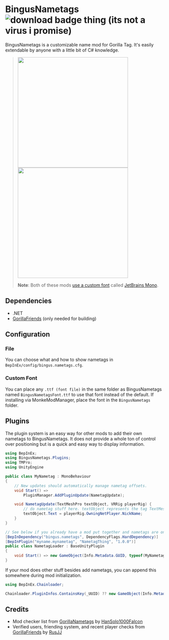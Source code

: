 # BingusNametags ![download badge thing (its not a virus i promise)](https://img.shields.io/github/downloads/sirkingbinx/BingusNametags/total)
BingusNametags is a customizable name mod for Gorilla Tag. It's easily extendable by anyone with a little bit of C# knowledge.

> <img width=350 height=350 src="https://github.com/user-attachments/assets/ad530b19-5795-40d8-95cb-3a697340e041">
> <img width=350 height=350 src="https://github.com/user-attachments/assets/cb126c2f-3cf4-4b40-a405-a0288445a7c6">
>
> <b>Note</b>: Both of these mods <a href="#custom-font">use a custom font</a> called <a href="https://www.jetbrains.com/lp/mono/">JetBrains Mono</a>.

## Dependencies
- .NET
- [GorillaFriends](https://github.com/not-a-bird-09/GorillaFriends) (only needed for building)

## Configuration
### File
You can choose what and how to show nametags in `BepInEx/config/bingus.nametags.cfg`.
### Custom Font
You can place any `.ttf (font file)` in the same folder as BingusNametags named `BingusNametagsFont.ttf` to use that font instead of the default.
If installing via MonkeModManager, place the font in the `BingusNametags` folder.

## Plugins
The plugin system is an easy way for other mods to add their own nametags to BingusNametags. It does not provide a whole ton of control over positioning but is a quick and easy way to display information.
```cs
using BepInEx;
using BingusNametags.Plugins;
using TMPro;
using UnityEngine

public class MyNametag : MonoBehaviour
{
    // New updates should automatically manage nametag offsets.
    void Start() =>
        PluginManager.AddPluginUpdate(NametagUpdate);

    void NametagUpdate(TextMeshPro textObject, VRRig playerRig) {
        // do nametag stuff here. textObject represents the tag TextMeshPro object
        textObject.Text = playerRig.OwningNetPlayer.NickName;
    }
}

// See below if you already have a mod put together and nametags are only an optional feature.
[BepInDependency("bingus.nametags", DependencyFlags.HardDependency)]
[BepInPlugin("myname.mynametag", "NametagThing", "1.0.0")]
public class NametagLoader : BaseUnityPlugin
{
    void Start() => new GameObject(Info.Metadata.GUID, typeof(MyNametag));
}
```
If your mod does other stuff besides add nametags, you can append this somewhere during mod initialization.
```cs
using BepInEx.Chainloader;
```
```cs
Chainloader.PluginInfos.ContainsKey(_UUID) ?? new GameObject(Info.Metadata.GUID, typeof(MyNametag));
```

## Credits
- Mod checker list from [GorillaNametags](https://github.com/HanSolo1000Falcon/GorillaNametags) by [HanSolo1000Falcon](https://github.com/HanSolo1000Falcon)
- Verified users, friending system, and recent player checks from [GorillaFriends](https://github.com/rusjj/gorillafriends) by [RusJJ](https://github.com/rusjj)
